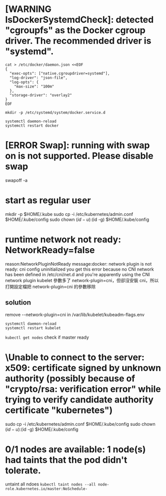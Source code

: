 # [WARNING IsDockerSystemdCheck]: detected "cgroupfs" as the Docker cgroup driver. The recommended driver is "systemd".
```bsh
cat > /etc/docker/daemon.json <<EOF
{
  "exec-opts": ["native.cgroupdriver=systemd"],
  "log-driver": "json-file",
  "log-opts": {
    "max-size": "100m"
  },
  "storage-driver": "overlay2"
}
EOF

mkdir -p /etc/systemd/system/docker.service.d

systemctl daemon-reload
systemctl restart docker
```

# [ERROR Swap]: running with swap on is not supported. Please disable swap
swapoff -a


# start as regular user
mkdir -p $HOME/.kube
sudo cp -i /etc/kubernetes/admin.conf $HOME/.kube/config
sudo chown $(id -u):$(id -g) $HOME/.kube/config

#  runtime network not ready: NetworkReady=false 
reason:NetworkPluginNotReady message:docker: network plugin is not ready: cni config uninitialized
you get this error because no CNI network has been defined in /etc/cni/net.d and you're apparently using the CNI network plugin
kubelet 參數多了 network-plugin=cni，但卻沒安裝 cni，所以打開設定檔把 network-plugin=cni 的參數移除

## solution
remove --network-plugin=cni in /var/lib/kubelet/kubeadm-flags.env
```
systemctl daemon-reload
systemctl restart kubelet
```
`kubectl get nodes` check if master ready


# \Unable to connect to the server: x509: certificate signed by unknown authority (possibly because of "crypto/rsa: verification error" while trying to verify candidate authority certificate "kubernetes")
sudo cp -i /etc/kubernetes/admin.conf $HOME/.kube/config
sudo chown $(id -u):$(id -g) $HOME/.kube/config

#  0/1 nodes are available: 1 node(s) had taints that the pod didn't tolerate.
untaint all ndoes
`kubectl taint nodes --all node-role.kubernetes.io/master:NoSchedule-`





